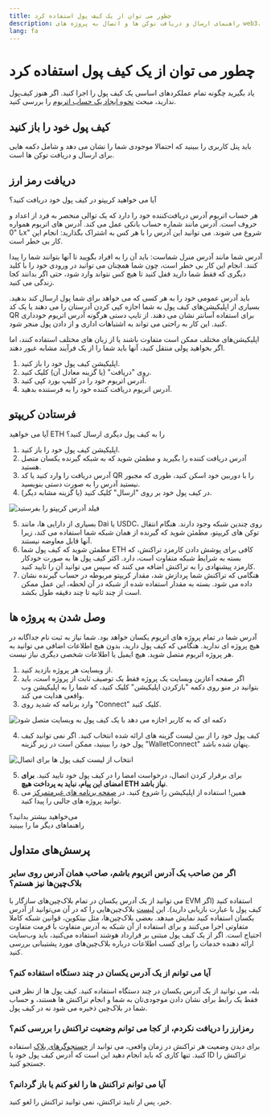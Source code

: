 ```yaml
---
title: چطور می توان از یک کیف پول استفاده کرد
description: راهنمای ارسال و دریافت توکن ها و اتصال به پروژه های web3.
lang: fa
---
```


# چطور می توان از یک کیف پول استفاده کرد

یاد بگیرید چگونه تمام عملکردهای اساسی یک کیف پول را اجرا کنید. اگر هنوز کیف‌پول ندارید، مبحث [نحوه ایجاد یک حساب اتریوم](/guides/how-to-create-an-ethereum-account/) را بررسی کنید.

## کیف پول خود را باز کنید

باید پنل کاربری را ببینید که احتمالا موجودی شما را نشان می دهد و شامل دکمه هایی برای ارسال و دریافت توکن ها است.

## دریافت رمز ارز

آیا می خواهید کریپتو در کیف پول خود دریافت کنید؟

هر حساب اتریوم آدرس دریافت‌کننده خود را دارد که یک توالی منحصر به فرد از اعداد و حروف است. آدرس مانند شماره حساب بانکی عمل می کند. آدرس های اتریوم همواره با "0x" شروع می شوند. می توانید این آدرس را با هر کس به اشتراک بگذارید: انجام این کار بی خطر است.

آدرس شما مانند آدرس منرل شماست: باید آن را به افراد بگویید تا آنها بتوانند شما را پیدا کنند. انجام این کار بی خطر است، چون شما همچنان می توانید در ورودی خود را با کلید دیگری که فقط شما دارید قفل کنید تا هیچ کس نتواند وارد شود، حتی اگر بدانند کجا زندگی می کنید.

باید آدرس عمومی خود را به هر کسی که می خواهد برای شما پول ارسال کند بدهید. بسیاری از اپلیکیشن‌های کیف پول به شما اجازه کپی کردن آدرستان را می دهند یا یک کد QR برای استفاده آسانتر نشان می دهند. از تایپ دستی هرگونه آدرس اتریوم خودداری کنید. این کار به راحتی می تواند به اشتباهات اداری و از دادن پول منجر شود.

اپلیکیشن‌های مختلف ممکن است متفاوت باشند یا از زبان های مختلف استفاده کنند، اما اگر بخواهید پولی منتقل کنید، آنها باید شما را از یک فرآیند مشابه عبور دهند.

1. اپلیکیشن کیف پول خود را باز کنید.
2. روی "دریافت" (یا گزینه معادل آن) کلیک کنید.
3. آدرس اتریوم خود را در کلیپ بورد کپی کنید.
4. آدرس اتریوم دریافت کننده خود را به فرستنده بدهید.

## فرستادن کریپتو

آیا می خواهید ETH را به کیف پول دیگری ارسال کنید؟

1. اپلیکیشن کیف پول خود را باز کنید.
2. آدرس دریافت کننده را بگیرید و مطمئن شوید که به شبکه گیرنده یکسان متصل هستید.
3. آدرس دریافت را وارد کنید یا کد QR را با دوربین خود اسکن کنید، طوری که مجبور نیستید آدرس را به صورت دستی بنویسید.
4. در کیف پول خود بر روی "ارسال" کلیک کنید (یا گزینه مشابه دیگر).

![فیلد آدرس کریپتو را بفرستید](./send.png)
<br/>

5. بسیاری از دارایی ها، مانند Dai یا USDC، روی چندین شبکه‌ وجود دارند. هنگام انتقال توکن های کریپتو، مطمئن شوید که گیرنده از همان شبکه شما استفاده می کند، زیرا آنها قابل معاوضه نیستند.
6. مطمئن شوید که کیف پول شما ETH کافی برای پوشش دادن کارمزد تراکنش، که بسته به شرایط شبکه متفاوت است، دارد. اکثر کیف پول ها به صورت خودکار کارمزد پیشنهادی را به تراکنش اضافه می کنند که سپس می توانید آن را تایید کنید.
7. هنگامی که تراکنش شما پردازش شد، مقدار کریپتو مربوطه در حساب گیرنده نشان داده می شود. بسته به مقدار استفاده شده از شبکه در آن لحظه، این عمل ممکن است از چند ثانیه تا چند دقیقه طول بکشد.

## وصل شدن به پروژه ها

آدرس شما در تمام پروژه های اتریوم یکسان خواهد بود. شما نیاز به ثبت نام جداگانه در هیچ پروژه ای ندارید. هنگامی که کیف پول دارید، بدون هیچ اطلاعات اضافی می توانید به هر پروژه اتریوم متصل شوید. هیچ ایمیل یا اطلاعات شخصی دیگری نیاز نیست.

1. از وبسایت هر پروژه بازدید کنید.
2. اگر صفحه آعازین وبسایت یک پروژه فقط یک توصیف ثابت از پروژه است، باید بتوانید در منو روی دکمه "بازکردن اپلیکیشن" کلیک کنید، که شما را به اپلیکیشن وب واقعی هدایت می کند.
3. وارد برنامه که شدید روی "Connect" کلیک کنید.

![دکمه ای که به کاربر اجازه می دهد با یک کیف پول به وبسایت متصل شود](./connect1.png)

4. کیف پول خود را از بین لیست گزینه های ارائه شده انتخاب کنید. اگر نمی توانید کیف پول خود را ببینید، ممکن است در زیر گزینه "WalletConnect" پنهان شده باشد.

![انتخاب از لیست کیف پول ها برای اتصال](./connect2.png)

5. برای برقرار کردن اتصال، درخواست امضا را در کیف پول خود تایید کنید. **برای امضای این پیام، نباید به پرداخت هیچ ETH نیاز باشد**.
6. همین! استفاده از اپلیکیشن را شروع کنید. در [صفحه برنامه های غیرمتمرکز](/dapps/#explore) می توانید پروژه های جالبی را پیدا کنید. <br />

<InfoBanner shouldSpaceBetween emoji=":eyes:">
  <div>می‌خواهید بیشتر بدانید؟</div>
  <ButtonLink href="/guides/">
    راهنماهای دیگر ما را ببینید
  </ButtonLink>
</InfoBanner>

## پرسش‌های متداول

### اگر من صاحب یک آدرس اتریوم باشم، صاحب همان آدرس روی سایر بلاک‌چین‌ها نیز هستم؟

می توانید از یک آدرس یکسان در تمام بلاک‌چین‌های سازگار با EVM استفاده کنید (اگر کیف پول با عبارت بازیابی دارید). این [لیست](https://chainlist.org/) بلاک‌چین‌هایی را که در آن می‌توانید از آدرس یکسان استفاده کنید نمایش میدهد. بعضی بلاک‌چین‌ها، مثل بیتکوین، قوانین شبکه کاملا متفاوتی اجرا می‌کنند و برای استفاده از آن شبکه به آدرس متفاوت با فرمت متفاوت احتیاج است. اگر از یک کیف پول مبتنی بر قرارداد هوشند استفاده می‌کنید، باید وب‌سایت ارائه دهنده خدمات را برای کسب اطلاعات درباره بلاک‌چین‌های مورد پشتیبانی بررسی کنید.

### آیا می توانم از یک آدرس یکسان در چند دستگاه استفاده کنم؟

بله، می توانید از یک آدرس یکسان در چند دستگاه استفاده کنید. کیف پول ها از نظر فنی فقط یک رابط برای نشان دادن موجودی‌تان به شما و انجام تراکنش ها هستند، و حساب شما در بلاک‌چین ذخیره می شود نه در کیف پول.

### رمزارز را دریافت نکردم، از کجا می توانم وضعیت تراکنش را بررسی کنم؟

برای دیدن وضعیت هر تراکنش در زمان واقعی، می توانید از [جستجوگر‌های بلاک](/developers/docs/data-and-analytics/block-explorers/) استفاده کنید. تنها کاری که باید انجام دهید این است که آدرس کیف پول خود یا ID تراکنش را جستجو کنید.

### آیا می توانم تراکنش ها را لغو کنم یا باز گردانم؟

خیر، پس ار تایید تراکنش، نمی توانید تراکنش را لغو کنید.
